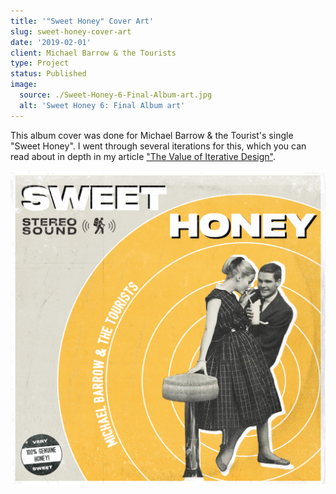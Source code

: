 ```yaml
---
title: '"Sweet Honey" Cover Art'
slug: sweet-honey-cover-art
date: '2019-02-01'
client: Michael Barrow & the Tourists
type: Project
status: Published
image:
  source: ./Sweet-Honey-6-Final-Album-art.jpg
  alt: 'Sweet Honey 6: Final Album art'
---
```


This album cover was done for Michael Barrow & the Tourist's single "Sweet Honey". I went through several iterations for this, which you can read about in depth in my article ["The Value of Iterative Design"](/blog/the-value-of-iterative-design 'The blog post explaining the iterations I went through to get to my final design for Sweet Honey').

![Sweet Honey 6: Final Album art](./Sweet-Honey-6-Final-Album-art.jpg)
